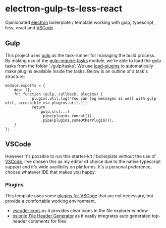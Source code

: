 # electron-gulp-ts-less-react
Opinionated [electron](https://electron.atom.io) boilerplate / template working with gulp, typescript, less, react and [VSCode](https://code.visualstudio.com/)

## Gulp
This project uses [gulp](http://gulpjs.com/) as the task-runner for managing the build process. By making use of the [gulp-require-tasks](https://www.npmjs.com/package/gulp-require-tasks) module, we're able to load the gulp tasks from the folder './gulp/tasks'. We use [load-plugins](https://www.npmjs.com/package/load-plugins) to automatically make plugins available inside the tasks.
Below is an outline of a task's structure:
```
module.exports = {
    dep: [],
    fn: function (gulp, callback, plugins) {        
            plugins.util.log('You can log messages as well with gulp-util, accessible via plugins.util.');
            return 
                gulp.src(...)
                .pipe(plugins.concat())
                .pipe(plugins.someOtherPlugin());
    }
};
```

## VSCode
However it's possible to run this starter-kit / boilerplate without the use of [VSCode](https://code.visualstudio.com/), I've chosen this as my editor of choice due to the native typescript support and it's wide availibilty on platforms. It's a personal preference, choose whatever IDE that makes you happy.
### Plugins
This template uses some [plugins for VSCode](https://marketplace.visualstudio.com/vscode) that are not necessary, but provide a comfortable working environment.
- [vscode-icons](https://marketplace.visualstudio.com/items?itemName=robertohuertasm.vscode-icons) as it provides clear icons in the file explorer window
- [psioniq File Header Generator](https://marketplace.visualstudio.com/items?itemName=psioniq.psi-header) as it easily integrates auto generated top-header comments for files